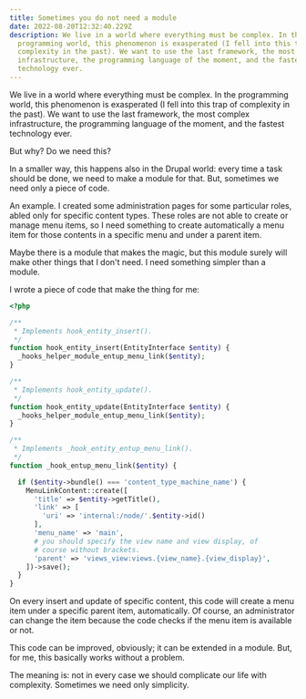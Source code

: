 ```yaml
---
title: Sometimes you do not need a module
date: 2022-08-20T12:32:40.229Z
description: We live in a world where everything must be complex. In the
  programming world, this phenomenon is exasperated (I fell into this trap of
  complexity in the past). We want to use the last framework, the most complex
  infrastructure, the programming language of the moment, and the fastest
  technology ever.
---
```

We live in a world where everything must be complex. In the programming world, this phenomenon is exasperated (I fell into this trap of complexity in the past). We want to use the last framework, the most complex infrastructure, the programming language of the moment, and the fastest technology ever.

But why? Do we need this?

In a smaller way, this happens also in the Drupal world: every time a task should be done, we need to make a module for that. But, sometimes we need only a piece of code.

An example. I created some administration pages for some particular roles, abled only for specific content types. These roles are not able to create or manage menu items, so I need something to create automatically a menu item for those contents in a specific menu and under a parent item.

Maybe there is a module that makes the magic, but this module surely will make other things that I don't need. I need something simpler than a module.

I wrote a piece of code that make the thing for me:

```php
<?php

/**
 * Implements hook_entity_insert().
 */
function hook_entity_insert(EntityInterface $entity) {
  _hooks_helper_module_entup_menu_link($entity);
}

/**
 * Implements hook_entity_update().
 */
function hook_entity_update(EntityInterface $entity) {
  _hooks_helper_module_entup_menu_link($entity);
}

/**
 * Implements _hook_entity_entup_menu_link().
 */
function _hook_entup_menu_link($entity) {

  if ($entity->bundle() === 'content_type_machine_name') {
    MenuLinkContent::create([
      'title' => $entity->getTitle(),
      'link' => [
        'uri' => 'internal:/node/'.$entity->id()
      ],
      'menu_name' => 'main',
      # you should specify the view name and view display, of
      # course without brackets.
      'parent' => 'views_view:views.{view_name}.{view_display}',
    ])->save();
  }
}
```

On every insert and update of specific content, this code will create a menu item under a specific parent item, automatically. Of course, an administrator can change the item because the code checks if the menu item is available or not.

This code can be improved, obviously; it can be extended in a module. But, for me, this basically works without a problem.

The meaning is: not in every case we should complicate our life with complexity. Sometimes we need only simplicity.